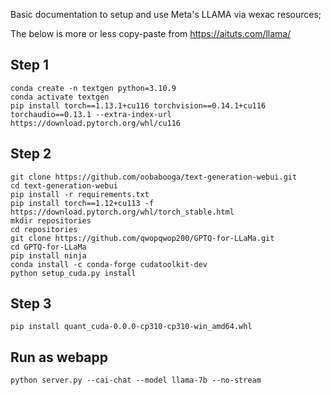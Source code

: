Basic documentation to setup and use Meta's LLAMA via wexac resources;


The below is more or less copy-paste from https://aituts.com/llama/
## Step 1
```
conda create -n textgen python=3.10.9
conda activate textgen
pip install torch==1.13.1+cu116 torchvision==0.14.1+cu116 torchaudio==0.13.1 --extra-index-url https://download.pytorch.org/whl/cu116
```

## Step 2
```
git clone https://github.com/oobabooga/text-generation-webui.git
cd text-generation-webui
pip install -r requirements.txt
pip install torch==1.12+cu113 -f https://download.pytorch.org/whl/torch_stable.html
mkdir repositories
cd repositories
git clone https://github.com/qwopqwop200/GPTQ-for-LLaMa.git
cd GPTQ-for-LLaMa
pip install ninja
conda install -c conda-forge cudatoolkit-dev
python setup_cuda.py install
```

## Step 3
```
pip install quant_cuda-0.0.0-cp310-cp310-win_amd64.whl
```

## Run as webapp
```
python server.py --cai-chat --model llama-7b --no-stream
```


